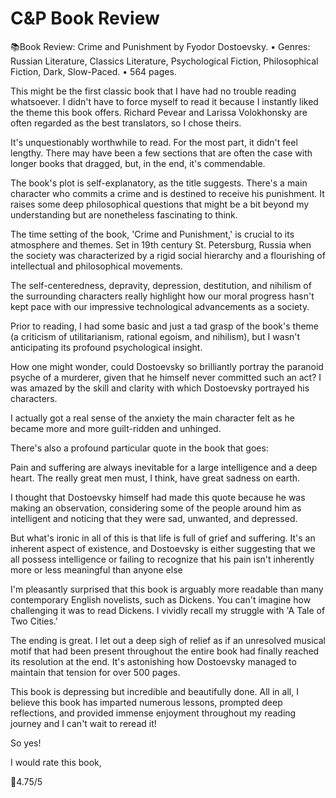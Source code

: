 # C&P Book Review

📚Book Review:
Crime and Punishment by Fyodor Dostoevsky.
• Genres: Russian Literature, Classics Literature, Psychological Fiction, Philosophical Fiction, Dark, Slow-Paced.
• 564 pages.

This might be the first classic book that I have had no trouble reading whatsoever. I didn't have to force myself to read it because I instantly liked the theme this book offers. Richard Pevear and Larissa Volokhonsky are often regarded as the best translators, so I chose theirs.

It's unquestionably worthwhile to read. For the most part, it didn't feel lengthy. There may have been a few sections that are often the case with longer books that dragged, but, in the end, it's commendable.

The book's plot is self-explanatory, as the title suggests. There's a main character who commits a crime and is destined to receive his punishment. It raises some deep philosophical questions that might be a bit beyond my understanding but are nonetheless fascinating to think.

The time setting of the book, 'Crime and Punishment,' is crucial to its atmosphere and themes. Set in 19th century St. Petersburg, Russia when the society was characterized by a rigid social hierarchy and a flourishing of intellectual and philosophical movements.

The self-centeredness, depravity, depression, destitution, and nihilism of the surrounding characters really highlight how our moral progress hasn't kept pace with our impressive technological advancements as a society.

Prior to reading, I had some basic and just a tad grasp of the book's theme (a criticism of utilitarianism, rational egoism, and nihilism), but I wasn't anticipating its profound psychological insight.

How one might wonder, could Dostoevsky so brilliantly portray the paranoid psyche of a murderer, given that he himself never committed such an act? I was amazed by the skill and clarity with which Dostoevsky portrayed his characters.

I actually got a real sense of the anxiety the main character felt as he became more and more guilt-ridden and unhinged.

There's also a profound particular quote in the book that goes:

Pain and suffering are always inevitable for a large intelligence and a deep heart. The really great men must, I think, have great sadness on earth.

I thought that Dostoevsky himself had made this quote because he was making an observation, considering some of the people around him as intelligent and noticing that they were sad, unwanted, and depressed.

But what's ironic in all of this is that life is full of grief and suffering. It's an inherent aspect of existence, and Dostoevsky is either suggesting that we all possess intelligence or failing to recognize that his pain isn't inherently more or less meaningful than anyone else

I'm pleasantly surprised that this book is arguably more readable than many contemporary English novelists, such as Dickens. You can't imagine how challenging it was to read Dickens. I vividly recall my struggle with 'A Tale of Two Cities.'

The ending is great. I let out a deep sigh of relief as if an unresolved musical motif that had been present throughout the entire book had finally reached its resolution at the end. It's astonishing how Dostoevsky managed to maintain that tension for over 500 pages.

This book is depressing but incredible and beautifully done. All in all, I believe this book has imparted numerous lessons, prompted deep reflections, and provided immense enjoyment throughout my reading journey and I can't wait to reread it!

So yes!

I would rate this book,

🌟4.75/5



